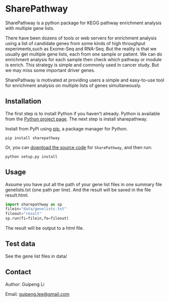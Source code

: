 # SharePathway

SharePathway is a python package for KEGG pathway enrichment analysis with multiple gene lists.

There have been dozens of tools or web servers for enrichment analysis using a list of candidate genes from some kinds of high throughput experiments,such as Exome-Seq and RNA-Seq. But the reality is that we usually get multiple gene lists, each from one sample or patient. We can do enrichment analysis for each sample then check which pathway or module is enrich. This strategy is simple and commonly used in cancer study. But we may miss some important driver genes.

SharePathway is motivated at providing users a simple and easy-to-use tool for enrichment analysis on multiple lists of genes simultaneously.

## Installation

The first step is to install Python if you haven't already. Python is available from the [Python project page](https://www.python.org/). The next step is install sharepathway.

Install from PyPi using [pip](http://www.pip-installer.org/en/latest/), a
package manager for Python.

    pip install sharepathway

Or, you can [download the source code](https://github.com/GuipengLi/SharePathway) for `SharePathway`, and then run:

    python setup.py install

## Usage
Assume you have put all the path of your gene list files in one summary file genelists.txt (one path per line). And the result will be saved in the file result.html.

```python
import sharepathway as sp
filein="data/genelists.txt"
fileout="result"
sp.run(fi=filein,fo=fileout)
```

The result will be output to a html file.


## Test data
See the gene list files in data/


## Contact

Author: Guipeng Li

Email:  guipeng.lee@gmail.com